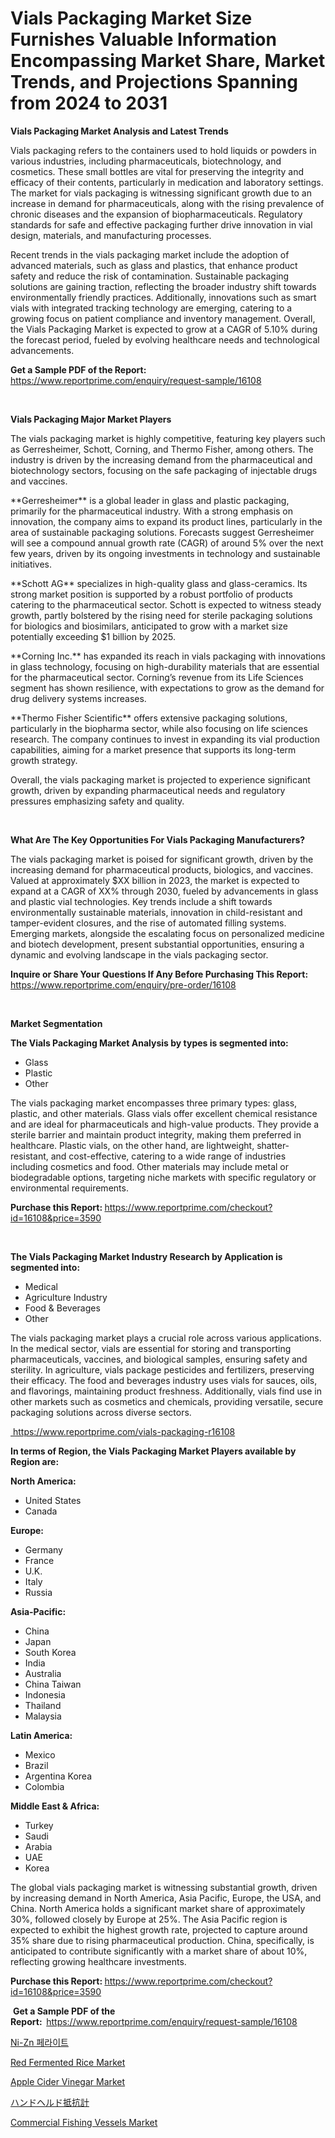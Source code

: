 <p><h1>Vials Packaging Market Size Furnishes Valuable Information Encompassing Market Share, Market Trends, and Projections Spanning from 2024 to 2031</h1></p><p><strong>Vials Packaging Market Analysis and Latest Trends</strong></p>
<p><p>Vials packaging refers to the containers used to hold liquids or powders in various industries, including pharmaceuticals, biotechnology, and cosmetics. These small bottles are vital for preserving the integrity and efficacy of their contents, particularly in medication and laboratory settings. The market for vials packaging is witnessing significant growth due to an increase in demand for pharmaceuticals, along with the rising prevalence of chronic diseases and the expansion of biopharmaceuticals. Regulatory standards for safe and effective packaging further drive innovation in vial design, materials, and manufacturing processes.</p><p>Recent trends in the vials packaging market include the adoption of advanced materials, such as glass and plastics, that enhance product safety and reduce the risk of contamination. Sustainable packaging solutions are gaining traction, reflecting the broader industry shift towards environmentally friendly practices. Additionally, innovations such as smart vials with integrated tracking technology are emerging, catering to a growing focus on patient compliance and inventory management. Overall, the Vials Packaging Market is expected to grow at a CAGR of 5.10% during the forecast period, fueled by evolving healthcare needs and technological advancements.</p></p>
<p><strong>Get a Sample PDF of the Report:&nbsp;</strong> <a href="https://www.reportprime.com/enquiry/request-sample/16108">https://www.reportprime.com/enquiry/request-sample/16108</a></p>
<p>&nbsp;</p>
<p><strong>Vials Packaging Major Market Players</strong></p>
<p><p>The vials packaging market is highly competitive, featuring key players such as Gerresheimer, Schott, Corning, and Thermo Fisher, among others. The industry is driven by the increasing demand from the pharmaceutical and biotechnology sectors, focusing on the safe packaging of injectable drugs and vaccines.</p><p>**Gerresheimer** is a global leader in glass and plastic packaging, primarily for the pharmaceutical industry. With a strong emphasis on innovation, the company aims to expand its product lines, particularly in the area of sustainable packaging solutions. Forecasts suggest Gerresheimer will see a compound annual growth rate (CAGR) of around 5% over the next few years, driven by its ongoing investments in technology and sustainable initiatives.</p><p>**Schott AG** specializes in high-quality glass and glass-ceramics. Its strong market position is supported by a robust portfolio of products catering to the pharmaceutical sector. Schott is expected to witness steady growth, partly bolstered by the rising need for sterile packaging solutions for biologics and biosimilars, anticipated to grow with a market size potentially exceeding $1 billion by 2025.</p><p>**Corning Inc.** has expanded its reach in vials packaging with innovations in glass technology, focusing on high-durability materials that are essential for the pharmaceutical sector. Corning’s revenue from its Life Sciences segment has shown resilience, with expectations to grow as the demand for drug delivery systems increases.</p><p>**Thermo Fisher Scientific** offers extensive packaging solutions, particularly in the biopharma sector, while also focusing on life sciences research. The company continues to invest in expanding its vial production capabilities, aiming for a market presence that supports its long-term growth strategy.</p><p>Overall, the vials packaging market is projected to experience significant growth, driven by expanding pharmaceutical needs and regulatory pressures emphasizing safety and quality.</p></p>
<p>&nbsp;</p>
<p><strong>What Are The Key Opportunities For Vials Packaging Manufacturers?</strong></p>
<p><p>The vials packaging market is poised for significant growth, driven by the increasing demand for pharmaceutical products, biologics, and vaccines. Valued at approximately $XX billion in 2023, the market is expected to expand at a CAGR of XX% through 2030, fueled by advancements in glass and plastic vial technologies. Key trends include a shift towards environmentally sustainable materials, innovation in child-resistant and tamper-evident closures, and the rise of automated filling systems. Emerging markets, alongside the escalating focus on personalized medicine and biotech development, present substantial opportunities, ensuring a dynamic and evolving landscape in the vials packaging sector.</p></p>
<p><strong>Inquire or Share Your Questions If Any Before Purchasing This Report:</strong> <a href="https://www.reportprime.com/enquiry/pre-order/16108">https://www.reportprime.com/enquiry/pre-order/16108</a></p>
<p>&nbsp;</p>
<p><strong>Market Segmentation</strong></p>
<p><strong>The Vials Packaging Market Analysis by types is segmented into:</strong></p>
<p><ul><li>Glass</li><li>Plastic</li><li>Other</li></ul></p>
<p><p>The vials packaging market encompasses three primary types: glass, plastic, and other materials. Glass vials offer excellent chemical resistance and are ideal for pharmaceuticals and high-value products. They provide a sterile barrier and maintain product integrity, making them preferred in healthcare. Plastic vials, on the other hand, are lightweight, shatter-resistant, and cost-effective, catering to a wide range of industries including cosmetics and food. Other materials may include metal or biodegradable options, targeting niche markets with specific regulatory or environmental requirements.</p></p>
<p><strong>Purchase this Report:&nbsp;</strong><a href="https://www.reportprime.com/checkout?id=16108&price=3590">https://www.reportprime.com/checkout?id=16108&price=3590</a></p>
<p>&nbsp;</p>
<p><strong>The Vials Packaging Market Industry Research by Application is segmented into:</strong></p>
<p><ul><li>Medical</li><li>Agriculture Industry</li><li>Food & Beverages</li><li>Other</li></ul></p>
<p><p>The vials packaging market plays a crucial role across various applications. In the medical sector, vials are essential for storing and transporting pharmaceuticals, vaccines, and biological samples, ensuring safety and sterility. In agriculture, vials package pesticides and fertilizers, preserving their efficacy. The food and beverages industry uses vials for sauces, oils, and flavorings, maintaining product freshness. Additionally, vials find use in other markets such as cosmetics and chemicals, providing versatile, secure packaging solutions across diverse sectors.</p></p>
<p><a href="https://www.reportprime.com/vials-packaging-r16108">&nbsp;https://www.reportprime.com/vials-packaging-r16108</a></p>
<p><strong>In terms of Region, the Vials Packaging Market Players available by Region are:</strong></p>
<p>
    <p> <strong> North America: </strong>
        <ul>
            <li>United States</li>
            <li>Canada</li>
        </ul>
        </p> 
    <p> <strong> Europe: </strong>
        <ul>
            <li>Germany</li>
            <li>France</li>
            <li>U.K.</li>
            <li>Italy</li>
            <li>Russia</li>
        </ul>
        </p> 
    <p> <strong> Asia-Pacific: </strong>
        <ul>
            <li>China</li>
            <li>Japan</li>
            <li>South Korea</li>
            <li>India</li>
            <li>Australia</li>
            <li>China Taiwan</li>
            <li>Indonesia</li>
            <li>Thailand</li>
            <li>Malaysia</li>
        </ul>
        </p> 
    <p> <strong> Latin America: </strong>
        <ul>
            <li>Mexico</li>
            <li>Brazil</li>
            <li>Argentina Korea</li>
            <li>Colombia</li>
        </ul>
        </p> 
    <p> <strong> Middle East & Africa: </strong>
        <ul>
            <li>Turkey</li>
            <li>Saudi</li>
            <li>Arabia</li>
            <li>UAE</li>
            <li>Korea</li>
        </ul>
    </p>
    </p>
<p><p>The global vials packaging market is witnessing substantial growth, driven by increasing demand in North America, Asia Pacific, Europe, the USA, and China. North America holds a significant market share of approximately 30%, followed closely by Europe at 25%. The Asia Pacific region is expected to exhibit the highest growth rate, projected to capture around 35% share due to rising pharmaceutical production. China, specifically, is anticipated to contribute significantly with a market share of about 10%, reflecting growing healthcare investments.</p></p>
<p><strong>Purchase this Report: </strong><a href="https://www.reportprime.com/checkout?id=16108&price=3590">https://www.reportprime.com/checkout?id=16108&price=3590</a></p>
<p>&nbsp;<strong>Get a Sample PDF of the Report:&nbsp;&nbsp;</strong><a href="https://www.reportprime.com/enquiry/request-sample/16108">https://www.reportprime.com/enquiry/request-sample/16108</a></p>
<p><strong></strong></p>
<p><p><a href="https://medium.com/@trevorkruvalis5678/ni-zn-ferrite-market-%EC%9D%98-%EA%B8%80%EB%A1%9C%EB%B2%8C-%EC%8B%9C%EC%9E%A5-%EA%B0%9C%EC%9A%94%EB%8A%94-%EC%A0%84-%EC%84%B8%EA%B3%84-%EB%B0%8F-%EC%A3%BC%EC%9A%94-%EC%8B%9C%EC%9E%A5%EC%9D%98-%EC%82%B0%EC%97%85%EC%97%90-%EC%98%81%ED%96%A5%EC%9D%84-%EB%AF%B8%EC%B9%98%EB%8A%94-%EC%A3%BC%EC%9A%94-%ED%8A%B8%EB%A0%8C%EB%93%9C%EC%97%90-%EB%8C%80%ED%95%9C-%EB%8F%85%ED%8A%B9%ED%95%9C-%EA%B4%80%EC%A0%90%EC%9D%84-%EC%A0%9C%EA%B3%B5%ED%95%A9%EB%8B%88%EB%8B%A4-03f19d43f2a1">Ni-Zn 페라이트</a></p><p><a href="https://medium.com/@stevenlane654/red-fermented-rice-market-trends-and-strategic-market-insights-2024-2031-1f4b9691a2af">Red Fermented Rice Market</a></p><p><a href="https://medium.com/@stevenlane654/the-apple-cider-vinegar-market-has-experienced-impressive-growth-in-recent-years-expanding-its-8fc1070012e5">Apple Cider Vinegar Market</a></p><p><a href="https://medium.com/@shawnsmihv6/handheld-resistance-meters-market-%E3%81%AF-%E3%82%B3%E3%82%B9%E3%83%88%E7%AE%A1%E7%90%86%E3%81%A8%E5%8A%B9%E7%8E%87%E5%90%91%E4%B8%8A%E3%82%92%E5%84%AA%E5%85%88%E3%81%97%E3%81%BE%E3%81%99-%E3%81%95%E3%82%89%E3%81%AB-%E5%A0%B1%E5%91%8A%E6%9B%B8%E3%81%AF%E5%B8%82%E5%A0%B4%E3%81%AE%E9%9C%80%E8%A6%81%E9%9D%A2%E3%81%A8%E4%BE%9B%E7%B5%A6%E9%9D%A2%E3%81%AE%E4%B8%A1%E6%96%B9%E3%82%92%E3%82%AB%E3%83%90%E3%83%BC%E3%81%97%E3%81%A6%E3%81%84%E3%81%BE%E3%81%99-handheld-b6af0ea9bfba?postPublishedType=initial">ハンドヘルド抵抗計</a></p><p><a href="https://issuu.com/reportprime-2/docs/commercial-fishing-vessels-market-s_2549a9c803023f">Commercial Fishing Vessels Market</a></p></p>